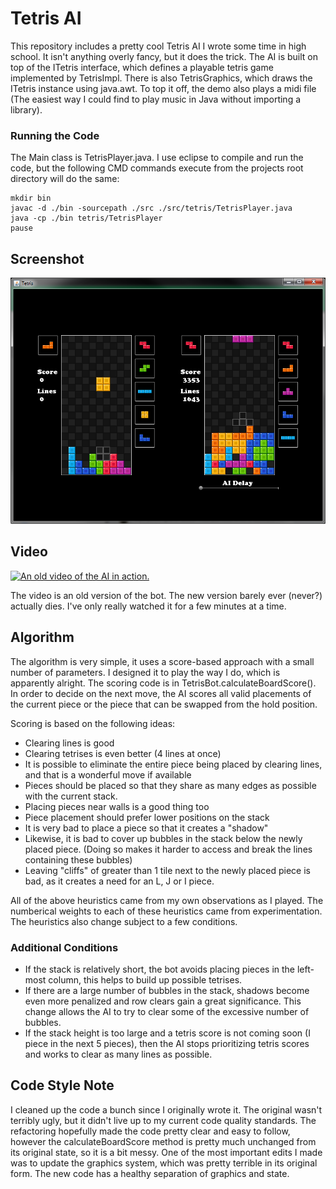 # Tetris AI #
This repository includes a pretty cool Tetris AI I wrote some time in high school. It isn't anything overly fancy, but it does the trick. The AI is built on top of the ITetris interface, which defines a playable tetris game implemented by TetrisImpl. There is also TetrisGraphics, which draws the ITetris instance using java.awt. To top it off, the demo also plays a midi file (The easiest way I could find to play music in Java without importing a library). 

### Running the Code ###
The Main class is TetrisPlayer.java. I use eclipse to compile and run the code, but the following CMD commands execute from the projects root directory will do the same:
```
mkdir bin
javac -d ./bin -sourcepath ./src ./src/tetris/TetrisPlayer.java
java -cp ./bin tetris/TetrisPlayer
pause
```

## Screenshot ##
![Screenshot of tetris AI GUI.](./demo.png)

## Video ##
[![An old video of the AI in action.](https://img.youtube.com/vi/YaIHvPvkL3o/0.jpg)](https://www.youtube.com/watch?v=YaIHvPvkL3o)

The video is an old version of the bot. The new version barely ever (never?) actually dies. I've only really watched it for a few minutes at a time.

## Algorithm ##

The algorithm is very simple, it uses a score-based approach with a small number of parameters. I designed it to play the way I do, which is apparently alright. The scoring code is in TetrisBot.calculateBoardScore(). In order to decide on the next move, the AI scores all valid placements of the current piece or the piece that can be swapped from the hold position.

Scoring is based on the following ideas:
* Clearing lines is good
* Clearing tetrises is even better (4 lines at once)
* It is possible to eliminate the entire piece being placed by clearing lines, and that is a wonderful move if available
* Pieces should be placed so that they share as many edges as possible with the current stack.
* Placing pieces near walls is a good thing too
* Piece placement should prefer lower positions on the stack
* It is very bad to place a piece so that it creates a "shadow"
* Likewise, it is bad to cover up bubbles in the stack below the newly placed piece. (Doing so makes it harder to access and break the lines containing these bubbles)
* Leaving "cliffs" of greater than 1 tile next to the newly placed piece is bad, as it creates a need for an L, J or I piece.

All of the above heuristics came from my own observations as I played. The numberical weights to each of these heuristics came from experimentation. The heuristics also change subject to a few conditions.

### Additional Conditions ###

* If the stack is relatively short, the bot avoids placing pieces in the left-most column, this helps to build up possible tetrises.
* If there are a large number of bubbles in the stack, shadows become even more penalized and row clears gain a great significance. This change allows the AI to try to clear some of the excessive number of bubbles.
* If the stack height is too large and a tetris score is not coming soon (I piece in the next 5 pieces), then the AI stops prioritizing tetris scores and works to clear as many lines as possible.


## Code Style Note ##

I cleaned up the code a bunch since I originally wrote it. The original wasn't terribly ugly, but it didn't live up to my current code quality standards. The refactoring hopefully made the code pretty clear and easy to follow, however the calculateBoardScore method is pretty much unchanged from its original state, so it is a bit messy. One of the most important edits I made was to update the graphics system, which was pretty terrible in its original form. The new code has a healthy separation of graphics and state.

